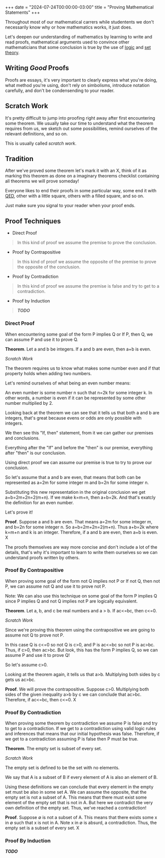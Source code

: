 +++
date = "2024-07-24T00:00:00-03:00"
title = "Proving Mathematical Statements"
+++

Throughout most of our mathematical carrers while studentents we don't necessarily know why or how mathematics works, it just does.

Let's deepen our understanding of mathematics by learning to write and read proofs, mathematical arguments used to convince other mathematicians that some conclusion is true by the use of [logic](/wiki/logic) and [set theory](/wiki/sets).

## Writing *Good* Proofs

Proofs are essays, it's very important to clearly express what you're doing,
what method you're using, don't rely on simbolisms, introduce notation carefully,
and don't be condensending to your reader.

## Scratch Work

It's pretty difficult to jump into proofing right away after first encountering some theorem.
We usually take our time to understand what the theorem requires from us,
we sketch out some possibilities, remind ourselves of the relevant definitions, and so on.

This is usually called *scratch work*.

## Tradition

After we've proved some theorem let's mark it with an X, think of it as marking this theorem as done on a imaginary theorems checklist containing all theorems we will prove someday!

Everyone likes to end their proofs in some particular way,
some end it with [QED](https://en.wikipedia.org/wiki/Q.E.D.),
other with a little square, others with a filled square, and so on.

Just make sure you signal to your reader when your proof ends.

## Proof Techniques

- Direct Proof

> In this kind of proof we assume the premise to prove the conclusion.

- Proof by Contrapositive

> In this kind of proof we assume the opposite of the premise to prove the opposite of the conclusion.

- Proof by Contradiction

> In this kind of proof we assume the premise is false and try to get to a contradiction.

- Proof by Induction

> **_TODO_**

### Direct Proof

When encountering some goal of the form P implies Q or If P, then Q, we can assume P and use it to prove Q.

**Theorem**. Let a and b be integers. If a and b are even, then a+b is even.

*Scratch Work*

The theorem requires us to know what makes some number even and if that property holds when adding two numbers.

Let's remind ourselves of what being an even number means:

An even number is some number n such that n=2k for some integer k. In other words, a number is even if it can be represented by some other number multiplied by 2.

Looking back at the theorem we can see that it tells us that both a and b are integers, that's great because evens or odds are only possible with integers.

We then see this "If, then" statement, from it we can gather our premises and conclusions.

Everything after the "If" and before the "then" is our premise, everything after "then" is our conclusion.

Using direct proof we can assume our premise is true to try to prove our conclusion.

So let's assume that a and b are even, that means that both can be represented as a=2m for some integer m and b=2n for some integer n.

Substituting this new representation in the original conclusion we get a+b=2m+2n=2(m+n). If we make k=m+n, then a+b=2k. And that's exatcly the definition for an even number.

Let's prove it!

**Proof**. Suppose a and b are even. That means a=2m for some integer m, and b=2n for some integer n. So a+b=2m+2n=2(m+n). Thus a+b=2k where k=m+n and k is an integer. Therefore, if a and b are even, then a+b is even. X

The proofs themselves are way more concise and don't include a lot of the details,
that's why it's important to learn to write them ourselves so we can understand proofs written by others.

### Proof By Contrapositive

When proving some goal of the form not Q implies not P or If not Q, then not P, we can assume not Q and use it to prove not P.

Note: We can also use this technique on some goal of the form P implies Q since P implies Q and not Q implies not P are logically equivalent.

**Theorem**. Let a, b, and c be real numbers and a > b. If ac<=bc, then c<=0.

*Scratch Work*

Since we're proving this theorem using the contrapositive we are going to assume not Q to prove not P.

In this case Q is c<=0 so not Q is c>0, and P is ac<=bc so not P is ac>bc.
Thus, if c>0, then ac>bc.
But look, this has the form P implies Q, so we can assume P and use it to prove Q!

So let's assume c>0.

Looking at the theorem again, it tells us that a>b.
Multiplying both sides by c gets us ac>bc.

**Proof**. We will prove the contrapositive. Suppose c>0. Multiplying both sides of the given inequality a>b by c we can conclude that ac>bc. Therefore, if ac<=bc, then c<=0. X

### Proof By Contradiction

When proving some theorem by contradiction we assume P is false and try to get to a contradiction. If we get to a contradiction using valid logic rules and inferences that means that our initial hypothesis was false. Therefore, if we get to a contradiction assuming P is false then P must be true.

**Theorem**. The empty set is subset of every set.

*Scratch Work*

The empty set is defined to be the set with no elements.

We say that A is a subset of B if every element of A is also an element of B.

Using these definitions we can conclude that every element in the empty set must be also in some set A.
We can assume the opposite, that the empty set is not a subset of A.
This means that there must exist some element of the empty set that is not in A.
But here we contradict the very own definition of the empty set.
Thus, we've reached a contradiction!

**Proof**. Suppose &empty; is not a subset of A. This means that there exists some x in &empty; such that x is not in A. Note x in &empty; is absurd, a contradiction. Thus, the empty set is a subset of every set. X

### Proof By Induction

**_TODO_**

